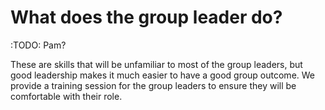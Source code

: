 # What does the group leader do?

:TODO: Pam?

These are skills that will be unfamiliar to most of the group leaders, but good leadership makes it much easier to have a good group outcome.  We provide a training session for the group leaders to ensure they will be comfortable with their role.
